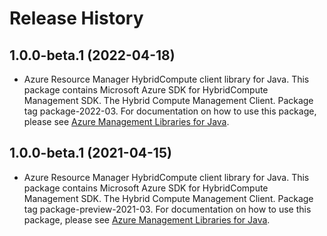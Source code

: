 # Release History

## 1.0.0-beta.1 (2022-04-18)

- Azure Resource Manager HybridCompute client library for Java. This package contains Microsoft Azure SDK for HybridCompute Management SDK. The Hybrid Compute Management Client. Package tag package-2022-03. For documentation on how to use this package, please see [Azure Management Libraries for Java](https://aka.ms/azsdk/java/mgmt).

## 1.0.0-beta.1 (2021-04-15)

- Azure Resource Manager HybridCompute client library for Java. This package contains Microsoft Azure SDK for HybridCompute Management SDK. The Hybrid Compute Management Client. Package tag package-preview-2021-03. For documentation on how to use this package, please see [Azure Management Libraries for Java](https://aka.ms/azsdk/java/mgmt).
